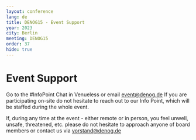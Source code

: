 ```yaml
---
layout: conference
lang: de
title: DENOG15 - Event Support
year: 2023
city: Berlin
meeting: DENOG15
order: 37
hide: true
---
```


# Event Support

Go to the #InfoPoint Chat in Venueless or email event@denog.de
If you are participating on-site do not hesitate to reach out to our Info Point, which will be staffed during the whole event.

If, during any time at the event - either remote or in person, you feel unwell, unsafe, threatened, etc. please do not hesitate to approach anyone of board members or contact us via vorstand@denog.de

